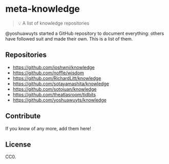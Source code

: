 # meta-knowledge

> 💡 A list of knowledge repositories

@yoshuawuyts started a GitHub repository to document everything: others have followed suit and made their own. This is a list of them. 

## Repositories

- https://github.com/joshwnj/knowledge
- https://github.com/noffle/wisdom
- https://github.com/RichardLitt/knowledge
- https://github.com/sotayamashita/knowledge
- https://github.com/sotojuan/knowledge
- https://github.com/theatlasroom/tidbits
- https://github.com/yoshuawuyts/knowledge

## Contribute

If you know of any more, add them here!

## License

CC0.
